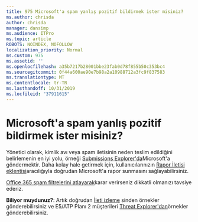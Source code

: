 ```yaml
---
title: 975 Microsoft'a spam yanlış pozitif bildirmek ister misiniz?
ms.author: chrisda
author: chrisda
manager: dansimp
ms.audience: ITPro
ms.topic: article
ROBOTS: NOINDEX, NOFOLLOW
localization_priority: Normal
ms.custom: 975
ms.assetid: ''
ms.openlocfilehash: a35b7217b28001bbe23fab0d78f855b50c353bc4
ms.sourcegitcommit: 0f44a600ae90e7b98a2a10988712a3fc9f837583
ms.translationtype: MT
ms.contentlocale: tr-TR
ms.lasthandoff: 10/31/2019
ms.locfileid: "37911615"
---
```

# <a name="would-you-like-to-report-a-spam-false-positive-to-microsoft"></a>Microsoft'a spam yanlış pozitif bildirmek ister misiniz?

Yönetici olarak, kimlik avı veya spam iletisinin neden teslim edildiğini belirlemenin en iyi yolu, örneği [Submissions Explorer'da](https://protection.office.com/reportsubmission)Microsoft'a göndermektir. Daha kolay hale getirmek için, kullanıcılarınızın [Rapor İletisi eklentisi](https://appsource.microsoft.com/product/office/WA104381180?src=office&tab=Overview)aracılığıyla doğrudan Microsoft'a rapor sunmasını sağlayabilirsiniz.

[Office 365 spam filtrelerini atlayarak](https://docs.microsoft.com/exchange/troubleshoot/antispam/cautions-against-bypassing-spam-filters)karar verirseniz dikkatli olmanızı tavsiye ederiz.

**Biliyor muydunuz?**: Artık doğrudan [İleti izleme](https://protection.office.com/messagetrace) sinden örnekler gönderebilirsiniz ve E5/ATP Planı 2 müşterileri [Threat Explorer'dan](https://docs.microsoft.com/microsoft-365/security/office-365-security/threat-explorer)örnekler gönderebilirsiniz.
